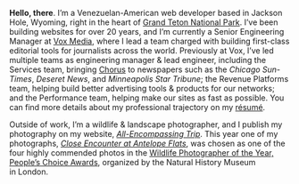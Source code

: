 **Hello, there**. I’m a Venezuelan-American web developer based in Jackson Hole, Wyoming, right in the heart of [Grand Teton National Park](https://www.allencompassingtrip.com/tagged/grand-teton-national-park). I’ve been building websites for over 20 years, and I’m currently a Senior Engineering Manager at [Vox Media](https://www.voxmedia.com), where I lead a team charged with building first-class editorial tools for journalists across the world. Previously at Vox, I’ve led multiple teams as engineering manager & lead engineer, including the Services team, bringing [Chorus](https://getchorus.voxmedia.com/) to newspapers such as the _Chicago Sun-Times_, _Deseret News_, and _Minneapolis Star Tribune_; the Revenue Platforms team, helping build better advertising tools & products for our networks; and the Performance team, helping make our sites as fast as possible. You can find more details about my professional trajectory on my [résumé](/resume.html).

Outside of work, I’m a wildlife & landscape photographer, and I publish my photography on my website, _[All-Encompassing Trip](https://www.allencompassingtrip.com)_. This year one of my photographs, _[Close Encounter at Antelope Flats](https://www.allencompassingtrip.com/2019/4/16/2619/close-encounter)_, was chosen as one of the four highly commended photos in the [Wildlife Photographer of the Year, People’s Choice Awards](https://www.nhm.ac.uk/wpy/gallery/2020-close-encounter), organized by the Natural History Museum in&nbsp;London.
